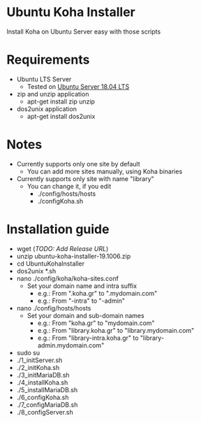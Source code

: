 # Ubuntu Koha Installer
Install Koha on Ubuntu Server easy with those scripts

# Requirements
* Ubuntu LTS Server
    * Tested on [Ubuntu Server 18.04 LTS](https://ubuntu.com)
* zip and unzip application
    * apt-get install zip unzip
* dos2unix application
    * apt-get install dos2unix

# Notes
* Currently supports only one site by default
    * You can add more sites manually, using Koha binaries
* Currently supports only site with name "library"
    * You can change it, if you edit
        * ./config/hosts/hosts
        * ./configKoha.sh

# Installation guide
* wget (*TODO: Add Release URL*)
* unzip ubuntu-koha-installer-19.1006.zip
* cd UbuntuKohaInstaller
* dos2unix *.sh
* nano ./config/koha/koha-sites.conf
    * Set your domain name and intra suffix
        * e.g.: From ".koha.gr" to ".mydomain.com"
        * e.g.: From "-intra" to "-admin"
* nano ./config/hosts/hosts
    * Set your domain and sub-domain names
        * e.g.: From "koha.gr" to "mydomain.com"
        * e.g.: From "library.koha.gr" to "library.mydomain.com"
        * e.g.: From "library-intra.koha.gr" to "library-admin.mydomain.com"
* sudo su
* ./1_initServer.sh
* ./2_initKoha.sh
* ./3_initMariaDB.sh
* ./4_installKoha.sh
* ./5_installMariaDB.sh
* ./6_configKoha.sh
* ./7_configMariaDB.sh
* ./8_configServer.sh